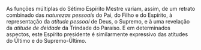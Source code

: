 ﻿As funções múltiplas do Sétimo Espírito Mestre variam, assim, de um retrato combinado das <I>naturezas pessoais</I> do Pai, do Filho e do Espírito, à representação da <I>atitude pessoal</I> de Deus, o Supremo, e à uma revelação da <I>atitude de deidade</I> da Trindade do Paraíso. E em determinados aspectos, este Espírito presidente é similarmente expressivo das atitudes do Último e do Supremo-Último.